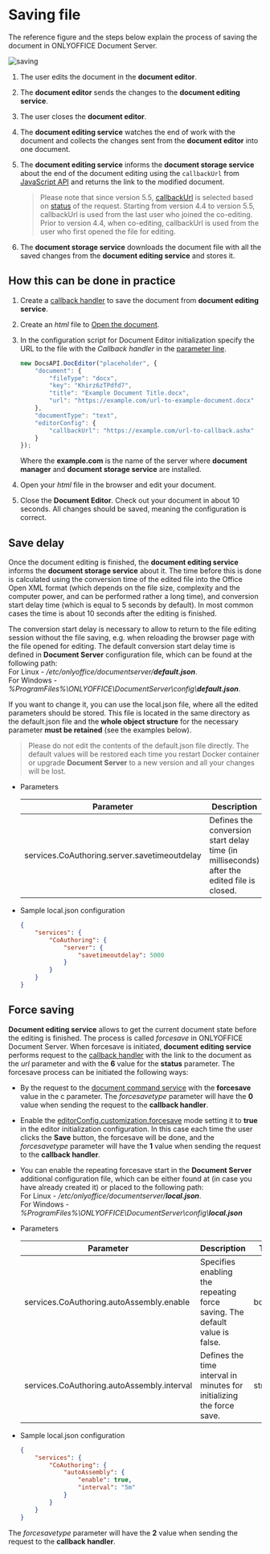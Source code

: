 # Saving file

The reference figure and the steps below explain the process of saving the document in ONLYOFFICE Document Server.

![saving](/content/img/editor/saving.jpg)

1. The user edits the document in the **document editor**.

2. The **document editor** sends the changes to the **document editing service**.

3. The user closes the **document editor**.

4. The **document editing service** watches the end of work with the document and collects the changes sent from the **document editor** into one document.

5. The **document editing service** informs the **document storage service** about the end of the document editing using the `callbackUrl` from [JavaScript API](/editors/basic) and returns the link to the modified document.

    >Please note that since version 5.5, [callbackUrl](/editors/config/editor#callbackUrl) is selected based on [status](/editors/callback#status) of the request. Starting from version 4.4 to version 5.5, callbackUrl is used from the last user who joined the co-editing. Prior to version 4.4, when co-editing, callbackUrl is used from the user who first opened the file for editing.

6. The **document storage service** downloads the document file with all the saved changes from the **document editing service** and stores it.

## How this can be done in practice

1. Create a [callback handler](/editors/callback) to save the document from **document editing service**.

2. Create an *html* file to [Open the document](/editors/open#apply).

3. In the configuration script for Document Editor initialization specify the URL to the file with the *Callback handler* in the [parameter line](/editors/config/editor#callbackUrl).

    ```js
    new DocsAPI.DocEditor("placeholder", {
        "document": {
            "fileType": "docx",
            "key": "Khirz6zTPdfd7",
            "title": "Example Document Title.docx",
            "url": "https://example.com/url-to-example-document.docx"
        },
        "documentType": "text",
        "editorConfig": {
            "callbackUrl": "https://example.com/url-to-callback.ashx"
        }
    });
    ```

    Where the **example.com** is the name of the server where **document manager** and **document storage service** are installed.

4. Open your *html* file in the browser and edit your document.

5. Close the **Document Editor**. Check out your document in about 10 seconds. All changes should be saved, meaning the configuration is correct.

## Save delay

Once the document editing is finished, the **document editing service** informs the **document storage service** about it. The time before this is done is calculated using the conversion time of the edited file into the Office Open XML format (which depends on the file size, complexity and the computer power, and can be performed rather a long time), and conversion start delay time (which is equal to 5 seconds by default). In most common cases the time is about 10 seconds after the editing is finished.

The conversion start delay is necessary to allow to return to the file editing session without the file saving, e.g. when reloading the browser page with the file opened for editing. The default conversion start delay time is defined in **Document Server** configuration file, which can be found at the following path:  
For Linux - */etc/onlyoffice/documentserver/**default.json***.  
For Windows - *%ProgramFiles%\ONLYOFFICE\DocumentServer\config\\**default.json***.

If you want to change it, you can use the local.json file, where all the edited parameters should be stored. This file is located in the same directory as the default.json file and the **whole object structure** for the necessary parameter **must be retained** (see the examples below).

>Please do not edit the contents of the default.json file directly. The default values will be restored each time you restart Docker container or upgrade **Document Server** to a new version and all your changes will be lost.

* Parameters

    Parameter | Description | Type | Example
    ----------| ----------- | ---- | -------
    services.CoAuthoring.server.savetimeoutdelay | Defines the conversion start delay time (in milliseconds) after the edited file is closed. | integer | 5000

* Sample local.json configuration

    ```json
    {
        "services": {
            "CoAuthoring": {
                "server": {
                    "savetimeoutdelay": 5000
                }
            }
        }
    }
    ```

## Force saving

**Document editing service** allows to get the current document state before the editing is finished. The process is called *forcesave* in ONLYOFFICE Document Server. When forcesave is initiated, **document editing service** performs request to the [callback handler](/editors/callback) with the link to the document as the *url* parameter and with the **6** value for the **status** parameter. The forcesave process can be initiated the following ways:

* By the request to the [document command service](/editors/command) with the **forcesave** value in the c parameter. The *forcesavetype* parameter will have the **0** value when sending the request to the **callback handler**.

* Enable the [editorConfig.customization.forcesave](/editors/config/editor/customization#forcesave) mode setting it to **true** in the editor initialization configuration. In this case each time the user clicks the **Save** button, the forcesave will be done, and the *forcesavetype* parameter will have the **1** value when sending the request to the **callback handler**.

* You can enable the repeating forcesave start in the **Document Server** additional configuration file, which can be either found at (in case you have already created it) or placed to the following path:  
For Linux - */etc/onlyoffice/documentserver/**local.json***.  
For Windows -      *%ProgramFiles%\ONLYOFFICE\DocumentServer\config\\**local.json***

* Parameters

    Parameter | Description | Type | Example
    --------- | ----------- | ---- | -------
    services.CoAuthoring.autoAssembly.enable | Specifies enabling the repeating force saving. The default value is false. | boolean | **false**
    services.CoAuthoring.autoAssembly.interval | Defines the time interval in minutes for initializing the force save. | string | 5m

* Sample local.json configuration

    ```json
    {
        "services": {
            "CoAuthoring": {
                "autoAssembly": {
                    "enable": true,
                    "interval": "5m"
                }
            }
        }
    }
    ```

The *forcesavetype* parameter will have the **2** value when sending the request to the **callback handler**.

